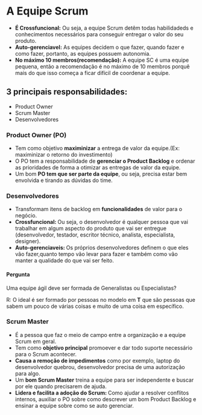 # A Equipe Scrum

- <b>É Crossfuncional:</b> Ou seja, a equipe Scrum detêm todas habilidadeds e conhecimentos necessários para conseguir entregar o valor do seu produto.
- <b>Auto-gerenciavel:</b> As equipes decidem o que fazer, quando fazer e como fazer, portanto, as equipes possuem autonomia.
- <b>No máximo 10 membros(recomendação):</b> A equipe SC é uma equipe pequena, então a recomendação é no máximo de 10 membros porquê mais do que isso começa a ficar difícil de coordenar a equipe.

## 3 principais responsabilidades:
- Product Owner
- Scrum Master
- Desenvolvedores

### Product Owner (PO)
- Tem como objetivo <b>maximinizar</b> a entrega de valor da equipe.(Ex: maximinizar o retorno do investimento)
- O PO tem a responsabilidade de <b>gerenciar o Product Backlog</b> e ordenar as prioridades de forma a otimizar as entregas de valor da equipe.
- Um bom <b>PO tem que ser parte da equipe</b>, ou seja, precisa estar bem envolvida e tirando as dúvidas do time.

### Desenvolvedores
- Transformam itens de backlog em <b>funcionalidades</b> de valor para o negócio.
- <b>Crossfuncional: </b>Ou seja, o desenvolvedor é qualquer pessoa que vai trabalhar em algum aspecto do produto que vai ser entregue (desenvolvedor, testador, escritor técnico, analista, especialista, designer).
- <b>Auto-gerenciaveis: </b> Os próprios desenvolvedores definem o que eles vão fazer,quanto tempo vão levar para fazer e também como vão manter a qualidade do que vai ser feito.

#### Pergunta 
<p>Uma equipe ágil deve ser formada de Generalistas ou Especialistas?</p>
<p>R: O ideal é ser formado por pessoas no modelo em <b>T</b> que são pessoas que sabem um pouco de várias coisas e muito de uma coisa em específico.</p>

### Scrum Master
- É a pessoa que faz o meio de campo entre a organização e a equipe Scrum em geral.
- Tem como <b>objetivo principal</b> promoever e dar todo suporte necessário para o Scrum acontecer.
- <b>Causa a remoção de impedimentos</b> como por exemplo, laptop do desenvolvedor quebrou, desenvolvedor precisa de uma autorização para algo.
- Um <b>bom Scrum Master</b> treina a equipe para ser independente e buscar por ele quando precisarem de ajuda.
- <b>Lidera e facilita a adoção do Scrum: </b>  Como ajudar a resolver conflitos internos, auxiliar o PO sobre como descrever um bom Product Backlog e ensinar a equipe sobre como se auto gerenciar.

